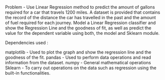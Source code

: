 Problem - Use Linear Regression method to predict the amount of gallons required for a car that travels
1200 miles. A dataset is provided that contains the record of the distance the car has travelled in the past
and the amount of fuel required for each journey. Model a Linear Regression classifier and show the Regression Line
and the goodness of fit, as well as predict the value for the dependent variable using both, the model and Sklearn
module.

Dependencies used :

matplotlib - Used to plot the graph and show the regression line and the goodness of the fit.
pandas - Used to perform data operations and read information from the dataset.
numpy - General mathematical operations
Sklearn - To carry out operations on the data such as regression using the built-in functionalities.


